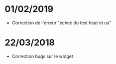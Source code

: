 # 01/02/2019

- Correction de l'erreur "échec du test heat et us"

# 22/03/2018

-  Correction bugs sur le widget
